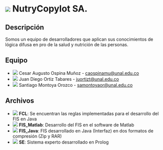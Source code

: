 # <img src="https://icons8.com/icon/rb3sE129zEYO/nutrition"/> NutryCopylot SA.

## Descripción
Somos un equipo de desarrolladores que aplican sus conocimientos de lógica difusa en pro de la salud y nutrición de las personas.

## Equipo
- <img src="https://img.icons8.com/color/24/000000/name--v1.png"/> Cesar Augusto Ospina Muñoz - caospinamu@unal.edu.co
- <img src="https://img.icons8.com/color/24/000000/name--v1.png"/> Juan Diego Ortiz Tabares - juortizt@unal.edu.co
- <img src="https://img.icons8.com/color/24/000000/name--v1.png"/> Santiago Montoya Orozco - samontoyaor@unal.edu.co

## Archivos
- <img src="https://img.icons8.com/color/24/000000/java-coffee-cup-logo--v1.png"/> **FCL**: Se encuentran las reglas implementadas para el desarrollo del FIS en Java
- <img src="https://img.icons8.com/color/24/000000/matlab.png"/> **FIS_Matlab**: Desarrollo del FIS en el software de Matlab
- <img src="https://img.icons8.com/color/24/000000/java-coffee-cup-logo--v1.png"/> **FIS_Java**: FIS desarrollado en Java (Interfaz) en dos formatos de compresión (Zip y RAR)
- <img src="https://img.icons8.com/color/24/000000/prolog.png"/> **SE**: Sistema experto desarrollado en Prolog
